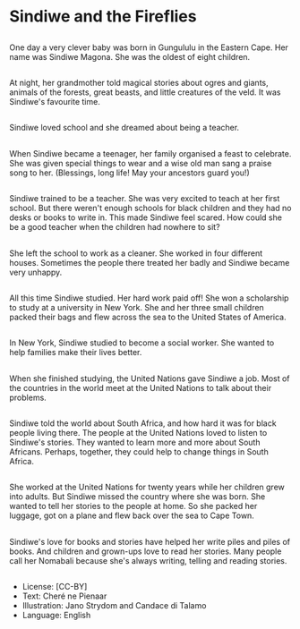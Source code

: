 # Sindiwe and the Fireflies

##
One day a very clever baby was
born in Gungululu in the
Eastern Cape.
Her name was Sindiwe Magona.
She was the oldest of eight
children.

##
At night, her grandmother told
magical stories about ogres and
giants, animals of the forests,
great beasts, and little
creatures of the veld.
It was Sindiwe's favourite time.

##
Sindiwe loved school and she
dreamed about being a teacher.

##
When Sindiwe became a
teenager, her family organised
a feast to celebrate.
She was given special things to
wear and a wise old man sang a
praise song to her.
(Blessings, long life! May your
ancestors guard you!)

##
Sindiwe trained to be a teacher.
She was very excited to teach
at her first school.
But there weren't enough
schools for black children and
they had no desks or books to
write in.
This made Sindiwe feel scared.
How could she be a good
teacher when the children had
nowhere to sit?

##
She left the school to work as a
cleaner.
She worked in four different
houses. Sometimes the people
there treated her badly and
Sindiwe became very unhappy.

##
All this time Sindiwe studied.
Her hard work paid off!
She won a scholarship to study
at a university in New York.
She and her three small
children packed their bags and
flew across the sea to the
United States of America.

##
In New York, Sindiwe studied to
become a social worker. She
wanted to help families make
their lives better.

##
When she finished studying, the
United Nations gave Sindiwe a
job.
Most of the countries in the
world meet at the United
Nations to talk about their
problems.

##
Sindiwe told the world about
South Africa, and how hard it
was for black people living
there.
The people at the United
Nations loved to listen to
Sindiwe's stories. They wanted
to learn more and more about
South Africans.
Perhaps, together, they could
help to change things in South
Africa.

##
She worked at the United
Nations for twenty years while
her children grew into adults.
But Sindiwe missed the country
where she was born.
She wanted to tell her stories to
the people at home.
So she packed her luggage, got
on a plane and flew back over
the sea to Cape Town.

##
Sindiwe's love for books and
stories have helped her write
piles and piles of books.
And children and grown-ups
love to read her stories.
Many people call her Nomabali
because she's always writing,
telling and reading stories.

##
* License: [CC-BY]
* Text: Cheré ne Pienaar
* Illustration: Jano Strydom and Candace di Talamo
* Language: English
